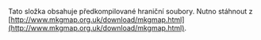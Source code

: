 Tato složka obsahuje předkompilované hraniční soubory.
Nutno stáhnout z [http://www.mkgmap.org.uk/download/mkgmap.html](http://www.mkgmap.org.uk/download/mkgmap.html).